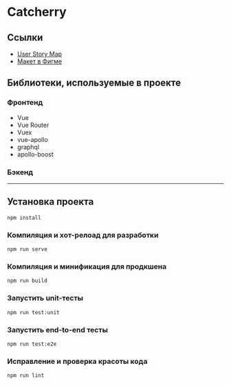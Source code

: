 # Catcherry

## Ссылки

- [User Story Map](https://miro.com/app/board/o9J_ko_Wcxs=/)
- [Макет в Фигме](https://www.figma.com/file/xNlbSw5qeABBaTI40tbzvN/%D0%A4%D0%B8%D1%88%D0%BA%D0%B0?node-id=0%3A1)

## Библиотеки, используемые в проекте

### Фронтенд

- Vue
- Vue Router
- Vuex
- vue-apollo
- graphql
- apollo-boost

### Бэкенд

---

## Установка проекта

```
npm install
```

### Компиляция и хот-релоад для разработки

```
npm run serve
```

### Компиляция и минификация для продкшена

```
npm run build
```

### Запустить unit-тесты

```
npm run test:unit
```

### Запустить end-to-end тесты

```
npm run test:e2e
```

### Исправление и проверка красоты кода

```
npm run lint
```

